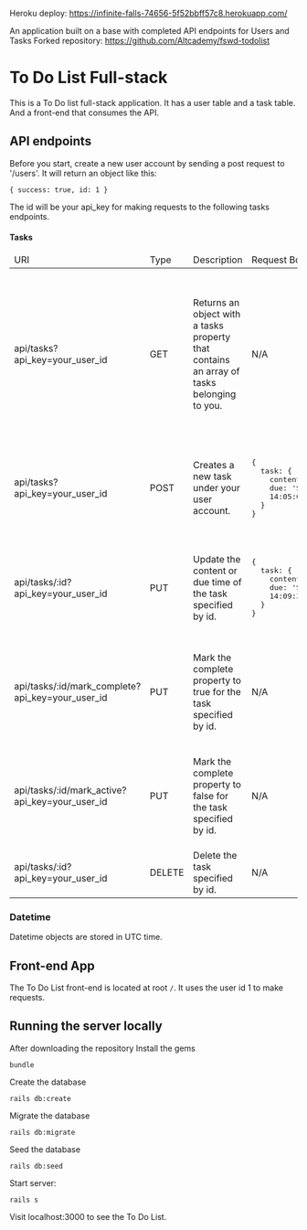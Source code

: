 Heroku deploy: https://infinite-falls-74656-5f52bbff57c8.herokuapp.com/

An application built on a base with completed API endpoints for Users and Tasks Forked repository: https://github.com/Altcademy/fswd-todolist

# To Do List Full-stack

This is a To Do list full-stack application. It has a user table and a task table. And a front-end that consumes the API.

## API endpoints

Before you start, create a new user account by sending a post request to '/users'. It will return an object like this:

```
{ success: true, id: 1 }
```

The id will be your api_key for making requests to the following tasks endpoints.

#### Tasks

<table>
  <thead>
    <tr>
      <td>URI</td>
      <td>Type</td>
      <td>Description</td>
      <td>Request Body</td>
      <td>Sample Response</td>
    </tr>
  </thead>
  <tbody>
    <tr>
      <td>api/tasks?api_key=your_user_id</td>
      <td>GET</td>
      <td>Returns an object with a tasks property that contains an array of tasks belonging to you.</td>
      <td>N/A</td>
      <td>
<pre>{
  tasks: [
    { id: 1,
      content: 'A to do list task',
      complete: 'false',
      due: datetime,
      updated_at: datetime,
      created_at: datetime
    },
    { id: 2,
      content: 'Another to do list task',
      complete: 'true',
      due: datetime,
      updated_at: datetime,
      created_at: datetime
    },
  ]
}</pre>
      </td>
    </tr>
    <tr>
      <td>api/tasks?api_key=your_user_id</td>
      <td>POST</td>
      <td>Creates a new task under your user account.</td>
      <td>
<pre>{
  task: {
    content: 'This is a task',
    due: 'Sat Oct 21 2017
    14:05:00 GMT+0800 (HKT)'
  }
}
</pre>
      </td>
      <td>
<pre>{
  task: {
    id: 1,
    content: 'This is a task',
    complete: 'false',
    due: '2017-10-21T06:01:02.000Z',
    created_at: '2017-10-21T06:00:07.065Z'
  }
}</pre>
      </td>
    </tr>
    <tr>
    <td>api/tasks/:id?api_key=your_user_id</td>
    <td>PUT</td>
    <td>Update the content or due time of the task specified by id.</td>
    <td>
<pre>{
  task: {
    content: 'This is not a task',
    due: 'Sat Oct 21 2017
    14:09:38 GMT+0800 (HKT)',
  }
}</pre>
    </td>
    <td>
<pre>{
  task: {
    id: 1,
    content: 'This is not a task',
    complete: 'true',
    due: '2017-10-21T06:09:38.000Z',
    created_at: '2017-10-21T06:00:07.065Z',
    updated_at: '2017-10-21T06:09:54.730Z'
  }
}</pre>
      </td>
    </tr>
    <tr>
      <td>api/tasks/:id/mark_complete?api_key=your_user_id</td>
      <td>PUT</td>
      <td>Mark the complete property to true for the task specified by id.</td>
      <td>N/A
      </td>
      <td>
<pre>{
  task: {
    id: 1,
    content: 'This is a task',
    complete: 'true',
    due: datetime,
    created_at: DateObject,
    updated_at: DateObject
  }
}</pre>
      </td>
    </tr>
    <tr>
      <td>api/tasks/:id/mark_active?api_key=your_user_id</td>
      <td>PUT</td>
      <td>Mark the complete property to false for the task specified by id.</td>
      <td>N/A
      </td>
      <td>
<pre>{
  task: {
    id: 1,
    content: 'This is a task',
    complete: 'false',
    due: datetime,
    created_at: DateObject,
    updated_at: DateObject
  }
}</pre>
      </td>
    </tr>
    <tr>
      <td>api/tasks/:id?api_key=your_user_id</td>
      <td>DELETE</td>
      <td>Delete the task specified by id.</td>
      <td>N/A
      </td>
      <td>
<pre>{
  success: true
}</pre>
      </td>
    </tr>
  </tbody>
</table>

### Datetime
Datetime objects are stored in UTC time.

## Front-end App

The To Do List front-end is located at root `/`. It uses the user id 1 to make requests.

## Running the server locally

After downloading the repository
Install the gems

```
bundle
```

Create the database

```
rails db:create
```

Migrate the database

```
rails db:migrate
```

Seed the database

```
rails db:seed
```

Start server:

```
rails s
```

Visit localhost:3000 to see the To Do List.
